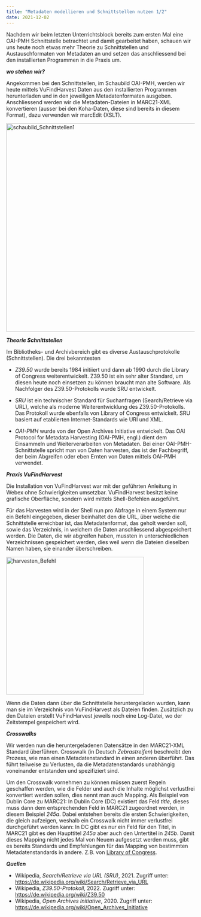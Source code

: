 ```yaml
---
title: "Metadaten modellieren und Schnittstellen nutzen 1/2"
date: 2021-12-02
---
```

Nachdem wir beim letzten Unterrichtsblock bereits zum ersten Mal eine OAI-PMH Schnittstelle betrachtet und damit gearbeitet haben, schauen wir uns heute noch etwas mehr Theorie zu Schnittstellen und Austauschformaten von Metadaten an und setzen das anschliessend bei den installierten Programmen in die Praxis um.

***wo stehen wir?***

Angekommen bei den Schnittstellen, im Schaubild OAI-PMH, werden wir heute mittels VuFindHarvest Daten aus den installierten Programmen herunterladen und in den jeweiligen Metadatenformaten ausgeben. Anschliessend werden wir die Metadaten-Dateien in MARC21-XML konvertieren (ausser bei den Koha-Daten, diese sind bereits in diesem Format), dazu verwenden wir marcEdit (XSLT).

<img width="557" alt="schaubild_Schnittstellen1" src="https://user-images.githubusercontent.com/74451681/151691366-fb59ca08-9579-4a5a-91ab-84771bdc5723.png">

***Theorie Schnittstellen***

Im Bibliotheks- und Archivbereich gibt es diverse Austauschprotokolle (Schnittstellen). Die drei bekanntesten

-	_Z39.50_ wurde bereits 1984 initiiert und dann ab 1990 durch die Library of Congress weiterentwickelt. Z39.50 ist ein sehr alter Standard, um diesen heute noch einsetzen zu können braucht man alte Software. Als Nachfolger des Z39.50-Protokolls wurde SRU entwickelt. 

-	_SRU_ ist ein technischer Standard für Suchanfragen (Search/Retrieve via URL), welche als moderne Weiterentwicklung des Z39.50-Protokolls. Das Protokoll wurde ebenfalls von Library of Congress entwickelt. SRU basiert auf etablierten Internet-Standards wie URI und XML.

-	_OAI-PMH_ wurde von der Open Archives Initiative entwickelt. Das OAI Protocol for Metadata Harvesting (OAI-PMH, engl.) dient dem Einsammeln und Weiterverarbeiten von Metadaten. Bei einer OAI-PMH-Schnittstelle spricht man von Daten harvesten, das ist der Fachbegriff, der beim Abgreifen oder eben Ernten von Daten mittels OAI-PMH verwendet.

***Praxis VuFindHarvest***

Die Installation von VuFindHarvest war mit der geführten Anleitung in Webex ohne Schwierigkeiten umsetzbar. VuFindHarvest besitzt keine grafische Oberfläche, sondern wird mittels Shell-Befehlen ausgeführt. 

Für das Harvesten wird in der Shell nun pro Abfrage in einem System nur ein Befehl eingegeben, dieser beinhaltet den die URL, über welche die Schnittstelle erreichbar ist, das Metadatenformat, das geholt werden soll, sowie das Verzeichnis, in welchem die Daten anschliessend abgespeichert werden. Die Daten, die wir abgreifen haben, mussten in unterschiedlichen Verzeichnissen gespeichert werden, dies weil wenn die Dateien dieselben Namen haben, sie einander überschreiben.

<img width="368" alt="harvesten_Befehl" src="https://user-images.githubusercontent.com/74451681/151694703-8dc0edf1-ab56-46e3-a73d-ecb30a2aa468.PNG">

Wenn die Daten dann über die Schnittstelle heruntergeladen wurden, kann man sie im Verzeichnis von VuFindHarvest als Dateien finden. Zusätzlich zu den Dateien erstellt VuFindHarvest jeweils noch eine Log-Datei, wo der Zeitstempel gespeichert wird.

***Crosswalks***

Wir werden nun die heruntergeladenen Datensätze in den MARC21-XML Standard überführen. Crosswalk (in Deutsch *Zebrastreifen*) beschreibt den Prozess, wie man einen Metadatenstandard in einen anderen überführt. Das führt teilweise zu Verlusten, da die Metadatenstandards unabhängig voneinander entstanden und spezifiziert sind. 

Um den Crosswalk vornehmen zu können müssen zuerst Regeln geschaffen werden, wie die Felder und auch die Inhalte möglichst verlustfrei konvertiert werden sollen, dies nennt man auch Mapping. Als Beispiel von Dublin Core zu MARC21: In Dublin Core (DC) existiert das Feld *title*, dieses muss dann dem entsprechenden Feld in MARC21 zugeordnet werden, in diesem Beispiel *245a*. Dabei entstehen bereits die ersten Schwierigkeiten, die gleich aufzeigen, weshalb ein Crosswalk nicht immer verlustfrei durchgeführt werden kann: In DC gibt es nur ein Feld für den Titel, in MARC21 gibt es den Haupttitel *245a* aber auch den Untertitel in *245b*. Damit dieses Mapping nicht jedes Mal von Neuem aufgesetzt werden muss, gibt es bereits Standards und Empfehlungen für das Mapping von bestimmten Metadatenstandards in andere. Z.B. von <a href='https://www.loc.gov/marc/marc2dc.html'>Library of Congress</a>.


***Quellen***

- Wikipedia, *Search/Retrieve via URL (SRU)*, 2021. Zugriff unter: https://de.wikipedia.org/wiki/Search/Retrieve_via_URL
- Wikipedia, *Z39.50-Protokoll*, 2022. Zugriff unter: https://de.wikipedia.org/wiki/Z39.50
- Wikipedia, *Open Archives Initiative*, 2020. Zugriff unter: https://de.wikipedia.org/wiki/Open_Archives_Initiative


